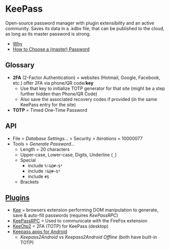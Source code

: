 # KeePass

Open-source password manager with plugin extensibility and an active community.
Saves its data in a .kdbx file, that can be published to the cloud, as long as its master password is strong.

* [Why](https://www.youtube.com/watch?v=7U-RbOKanYs)
* [How to Choose a (master) Password](https://www.youtube.com/watch?v=3NjQ9b3pgIg)

## Glossary

* **2FA** (2-Factor Authentication) = websites (Hotmail, Google, Facebook, etc.) offer 2FA via phone/QR code/**key**
  * Use that key to initialize TOTP generator for that site (might be a step further hidden than Phone/QR Code)
  * Also save the associated recovery codes if provided (in the same KeePass entry for the site)
* **TOTP** = Timed One-Time Password

## API

* File > _Database Settings…_ > Security > _Iterations_ = 10000077
* Tools > _Generate Password…_
  * Length = 20 characters
  * Upper-case, Lower-case, Digits, Underline (`_`)
  * Special
    * include `%!&@#~$*`
    * include `!&@#~$*`
    * include `#$`
  * Brackets

## [Plugins](https://keepass.info/plugins.html)

* [Kee](https://www.kee.pm) = browsers extension performing DOM manipulation to generate, save & auto-fill passwords (requires _KeePassRPC_)
* [KeePassRPC](https://keepass.info/plugins.html#keepassrpc) = Used to communicate with the FireFox extension
* [KeeOtp2](https://github.com/tiuub/KeeOtp2) = 2FA (TOTP) for KeePass (desktop)
* [Keepass apps for Android](https://github.com/PhilippC/keepass2android/blob/master/docs/Comparison-of-Keepass-apps-for-Android.md)
  * _Keepass2Android_ vs _Keepass2Android Offline_ (both have built-in TOTP)
